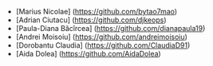 - [Marius Nicolae] (https://github.com/bytao7mao)
- [Adrian Ciutacu] (https://github.com/djkeops)
- [Paula-Diana Băcîrcea] (https://github.com/dianapaula19)
- [Andrei Moisoiu] (https://github.com/andreimoisoiu)
- [Dorobantu Claudia] (https://github.com/ClaudiaD91)
- [Aida Dolea] (https://github.com/AidaDolea)